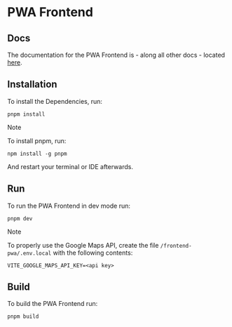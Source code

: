 # PWA Frontend

## Docs

The documentation for the PWA Frontend is - along all other docs - located [here](/docs/frontend-pwa/README.md).

## Installation

To install the Dependencies, run:

```
pnpm install
```

> [!NOTE]
> To install pnpm, run:
>
> ```
> npm install -g pnpm
> ```
>
> And restart your terminal or IDE afterwards.

## Run

To run the PWA Frontend in dev mode run:

```
pnpm dev
```

> [!NOTE]
> To properly use the Google Maps API, create the file `/frontend-pwa/.env.local` with the following contents:
>
> ```
> VITE_GOOGLE_MAPS_API_KEY=<api key>
> ```

## Build

To build the PWA Frontend run:

```
pnpm build
```
